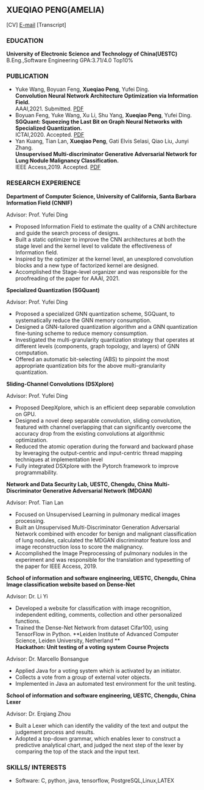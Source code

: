 ## XUEQIAO PENG(AMELIA)

[CV]  [E-mail](ameliapxq0131@gmail.com)
[Transcript]  

### EDUCATION
**University of Electronic Science and Technology of China(UESTC)**  
B.Eng.,Software Engineering                 GPA:3.71/4.0 Top10%  


### PUBLICATION  
- Yuke Wang, Boyuan Feng, **Xueqiao Peng**, Yufei Ding.<br> 
  **Convolution Neural Network Architecture Optimization via Information Field.**<br>
  AAAI,2021. Submitted. [PDF](https://arxiv.org/abs/2009.05236)<br>
- Boyuan Feng, Yuke Wang, Xu Li, Shu Yang, **Xueqiao Peng**, Yufei Ding.<br> 
  **SGQuant: Squeezing the Last Bit on Graph Neural Networks with Specialized Quantization.**<br>
  ICTAI,2020. Accepted. [PDF](https://arxiv.org/abs/2007.05100)<br>
- Yan Kuang, Tian Lan, **Xueqiao Peng**, Gati Elvis Selasi, Qiao Liu, Junyi Zhang.<br> 
  **Unsupervised Multi-discriminator Generative Adversarial Network for Lung Nodule Malignancy Classification.**<br>   IEEE Access,2019. Accepted. [PDF](https://ieeexplore.ieee.org/abstract/document/9066829)

### RESEARCH EXPERIENCE

**Department of Computer Science, University of California, Santa Barbara**
**Information Field (CNNIF)**

Advisor: Prof. Yufei Ding
*	Proposed Information Field to estimate the quality of a CNN architecture and guide the search process of designs.
*	Built a static optimizer to improve the CNN architectures at both the stage level and the kernel level to validate the effectiveness of Information field.
* Inspired by the optimizer at the kernel level, an unexplored convolution blocks and a new type of factorized kernel are designed.
*	Accomplished the Stage-level organizer and was responsible for the proofreading of the paper for AAAI, 2021.

**Specialized Quantization (SGQuant)**

Advisor: Prof. Yufei Ding
*	Proposed a specialized GNN quantization scheme, SGQuant, to systematically reduce the GNN memory consumption.
*	Designed a GNN-tailored quantization algorithm and a GNN quantization fine-tuning scheme to reduce memory consumption.
*	Investigated the multi-granularity quantization strategy that operates at different levels (components, graph topology, and layers) of GNN computation.
*	Offered an automatic bit-selecting (ABS) to pinpoint the most appropriate quantization bits for the above multi-granularity quantization.

**Sliding-Channel Convolutions (DSXplore)**

Advisor: Prof. Yufei Ding
*	Proposed DeepXplore, which is an efficient deep separable convolution on GPU.
*	Designed a novel deep separable convolution, sliding convolution, featured with channel overlapping that can significantly overcome the accuracy drop from the existing convolutions at algorithmic optimization.
*	Reduced the atomic operation during the forward and backward phase by leveraging the output-centric and input-centric thread mapping techniques at implementation level
*	Fully integrated DSXplore with the Pytorch framework to improve programmability.


**Network and Data Security Lab, UESTC, Chengdu, China**
**Multi-Discriminator Generative Adversarial Network (MDGAN)**

Advisor: Prof. Tian Lan
*	Focused on Unsupervised Learning in pulmonary medical images processing.
*	Built an Unsupervised Multi-Discriminator Generation Adversarial Network combined with encoder for benign and malignant classification of lung nodules, calculated the MDGAN discriminator feature loss and image reconstruction loss to score the malignancy.
*	Accomplished the Image Preprocessing of pulmonary nodules in the experiment and was responsible for the translation and typesetting of the paper for IEEE Access, 2019.


**School of information and software engineering, UESTC, Chengdu, China**
**Image classification website based on Dense-Net**

Advisor: Dr. Li Yi
* Developed a website for classification with image recognition, independent editing, comments, collection and other personalized functions.
*	Trained the Dense-Net Network from dataset Cifar100, using TensorFlow in Python.
                                                                                                                 **Leiden Institute of Advanced Computer Science, Leiden University, Netherland **                          
**Hackathon: Unit testing of a voting system**
**Course Projects**  

Advisor: Dr. Marcello Bonsangue
* Applied Java for a voting system which is activated by an initiator.
*	Collects a vote from a group of external voter objects.
*	Implemented in Java an automated test environment for the unit testing.

**School of information and software engineering, UESTC, Chengdu, China**
**Lexer**

Advisor: Dr. Erqiang Zhou
* Built a Lexer which can identify the validity of the text and output the judgement process and results.
*	Adopted a top-down grammar, which enables lexer to construct a predictive analytical chart, and judged the next step of the lexer by comparing the top of the stack and the input text.

### SKILLS/ INTERESTS  
- Software: C, python, java, tensorflow, PostgreSQL,Linux,LATEX 
  
